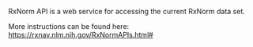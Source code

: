 RxNorm API is a web service for accessing the current RxNorm data set. 

More instructions can be found here: https://rxnav.nlm.nih.gov/RxNormAPIs.html#
